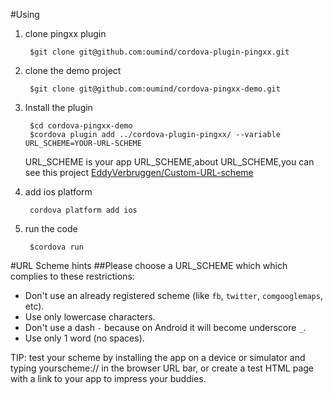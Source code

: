 #Using
1. clone pingxx plugin

        $git clone git@github.com:oumind/cordova-plugin-pingxx.git
    
2. clone the demo project

        $git clone git@github.com:oumind/cordova-pingxx-demo.git

3. Install the plugin

        $cd cordova-pingxx-demo
        $cordova plugin add ../cordova-plugin-pingxx/ --variable URL_SCHEME=YOUR-URL-SCHEME
        
    URL_SCHEME is your app URL_SCHEME,about URL_SCHEME,you can see this project
    [EddyVerbruggen/Custom-URL-scheme](https://github.com/EddyVerbruggen/Custom-URL-scheme)
   
         
4. add ios platform

        cordova platform add ios

5. run the code

        $cordova run
        
#URL Scheme hints
##Please choose a URL_SCHEME which which complies to these restrictions:
- Don't use an already registered scheme (like `fb`, `twitter`, `comgooglemaps`, etc).
- Use only lowercase characters.
- Don't use a dash `-` because on Android it will become underscore `_`.
- Use only 1 word (no spaces).

TIP: test your scheme by installing the app on a device or simulator and typing yourscheme:// in the browser URL bar, or create a test HTML page with a link to your app to impress your buddies.
        
    
